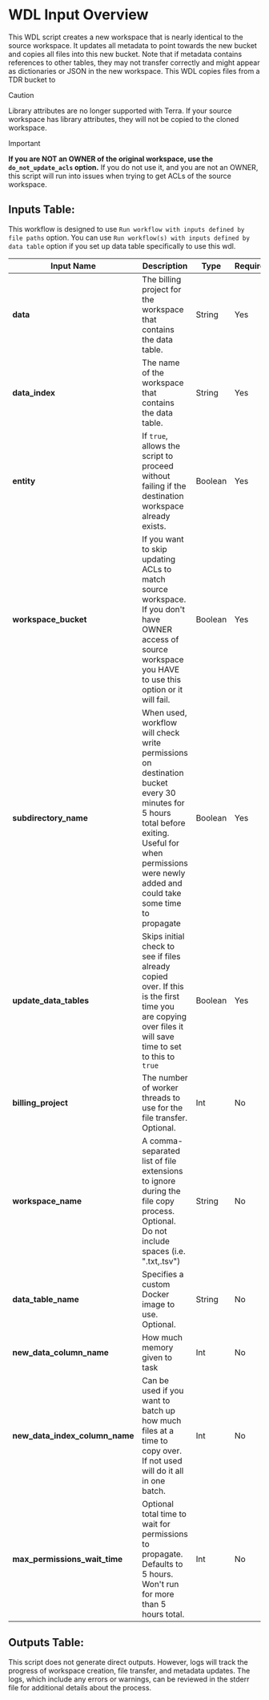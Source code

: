 # WDL Input Overview

This WDL script creates a new workspace that is nearly identical to the source workspace. It updates all metadata to point towards the new bucket and copies all files into this new bucket. Note that if metadata contains references to other tables, they may not transfer correctly and might appear as dictionaries or JSON in the new workspace.
This WDL copies files from a TDR bucket to 
>[!CAUTION]
>Library attributes are no longer supported with Terra. If your source workspace has library attributes, they will
> not be copied to the cloned workspace.

>[!IMPORTANT]
> **If you are NOT an OWNER of the original workspace, use the `do_not_update_acls` option.** If you do not use it, and
> you are not an OWNER, this script will run into issues when trying to get ACLs of the source workspace.

## Inputs Table:
This workflow is designed to use `Run workflow with inputs defined by file paths` option. You can use `Run workflow(s) with inputs defined by data table` option if you set up data table specifically to use this wdl.

| Input Name                     | Description                                                                                                                                                                                                  | Type    | Required | Default                                                                                     |
|--------------------------------|--------------------------------------------------------------------------------------------------------------------------------------------------------------------------------------------------------------|---------|----------|---------------------------------------------------------------------------------------------|
| **data**                       | The billing project for the workspace that contains the data table.                                                                                                                                          | String  | Yes      | N/A                                                                                         |
| **data_index**                 | The name of the workspace that contains the data table.                                                                                                                                                      | String  | Yes      | N/A                                                                                         | | String  | Yes      | N/A                                                                                         |
| **entity**                     | If `true`, allows the script to proceed without failing if the destination workspace already exists.                                                                                                         | Boolean | Yes      | N/A                                                                                         |
| **workspace_bucket**           | If you want to skip updating ACLs to match source workspace. If you don't have OWNER access of source workspace you HAVE to use this option or it will fail.                                                 | Boolean | Yes      | N/A                                                                                         |
| **subdirectory_name**          | When used, workflow will check write permissions on destination bucket every 30 minutes for 5 hours total before exiting. Useful for when permissions were newly added and could take some time to propagate | Boolean | Yes      | N/A                                                                                         |
| **update_data_tables**         | Skips initial check to see if files already copied over. If this is the first time you are copying over files it will save time to set to this to `true`                                                     | Boolean | Yes      | N/A                                                                                         |
| **billing_project**            | The number of worker threads to use for the file transfer. Optional.                                                                                                                                         | Int     | No       | 10                                                                                          |
| **workspace_name**             | A comma-separated list of file extensions to ignore during the file copy process. Optional. Do not include spaces (i.e. ".txt,.tsv")                                                                         | String  | No       | N/A                                                                                         |
| **data_table_name**            | Specifies a custom Docker image to use. Optional.                                                                                                                                                            | String  | No       | us-central1-docker.pkg.dev/operations-portal-427515/ops-toolbox/ops_terra_utils_slim:latest |
| **new_data_column_name**       | How much memory given to task                                                                                                                                                                                | Int     | No       | 8                                                                                           |
| **new_data_index_column_name** | Can be used if you want to batch up how much files at a time to copy over. If not used will do it all in one batch.                                                                                          | Int     | No       | N/A                                                                                         |
| **max_permissions_wait_time**  | Optional total time to wait for permissions to propagate. Defaults to 5 hours. Won't run for more than 5 hours total.                                                                                        | Int     | No       | 5                                                                                           |


## Outputs Table:
This script does not generate direct outputs. However, logs will track the progress of workspace creation, file transfer, and metadata updates. The logs, which include any errors or warnings, can be reviewed in the stderr file for additional details about the process.
